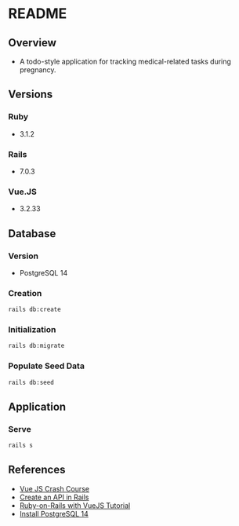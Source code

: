 # README

## Overview
- A todo-style application for tracking medical-related tasks during pregnancy.

## Versions

### Ruby
- 3.1.2

### Rails
- 7.0.3

### Vue.JS
- 3.2.33

## Database

### Version
- PostgreSQL 14

### Creation

```bash
rails db:create
```

### Initialization

```bash
rails db:migrate
```

### Populate Seed Data

```bash
rails db:seed
```

## Application

### Serve

```bash
rails s
```

## References
- [Vue JS Crash Course](https://www.youtube.com/watch?v=qZXt1Aom3Cs)
- [Create an API in Rails](https://levelup.gitconnected.com/7-steps-to-create-an-api-in-rails-2f984c7c4286)
- [Ruby-on-Rails with VueJS Tutorial](https://www.bootrails.com/blog/ruby-on-rails-and-vuejs-tutorial/)
- [Install PostgreSQL 14](https://techviewleo.com/install-postgresql-on-arch-manjaro-garuda-linux/)

